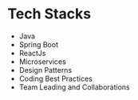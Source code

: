 # Tech Stacks
- Java
- Spring Boot
- ReactJs
- Microservices
- Design Patterns
- Coding Best Practices
- Team Leading and Collaborations
